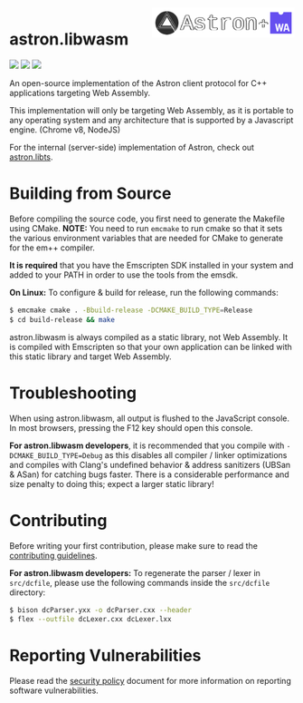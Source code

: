 <img src="logo/astron.libwasm.png" align="right" width="50%"/>

astron.libwasm
==============

![](https://img.shields.io/discord/1066973060357443644?color=blue&label=Discord&logo=discord&logoColor=white) ![](https://img.shields.io/github/last-commit/Max-Rodriguez/astron.libwasm) ![](https://img.shields.io/github/license/Max-Rodriguez/astron.libwasm)

An open-source implementation of the Astron client  protocol for C++ applications targeting Web Assembly.

This implementation will only be targeting Web Assembly,
as it is portable to any operating system and any
architecture that is supported by a Javascript engine. (Chrome v8, NodeJS)

For the internal (server-side) implementation of Astron, check out [astron.libts](https://github.com/Max-Rodriguez/astron.libts).

# Building from Source

Before compiling the source code, you first need to generate the Makefile using CMake.
**NOTE:** You need to run `emcmake` to run cmake so that it sets the various
environment variables that are needed for CMake to generate for the em++ compiler.

**It is required** that you have the Emscripten SDK installed in your system
and added to your PATH in order to use the tools from the emsdk.

**On Linux:** To configure & build for release, run the following commands:

```bash
$ emcmake cmake . -Bbuild-release -DCMAKE_BUILD_TYPE=Release
$ cd build-release && make
```

astron.libwasm is always compiled as a static library, not Web Assembly. It is compiled with Emscripten
so that your own application can be linked with this static library and target Web Assembly.

# Troubleshooting

When using astron.libwasm, all output is flushed to the JavaScript console. In most browsers, pressing the F12 key should open this console.

**For astron.libwasm developers**, it is recommended that you compile with `-DCMAKE_BUILD_TYPE=Debug` as this disables
all compiler / linker optimizations and compiles with Clang's undefined behavior & address sanitizers (UBSan & ASan) for catching bugs faster.
There is a considerable performance and size penalty to doing this; expect a larger static library!

# Contributing

Before writing your first contribution, please make sure to read the [contributing guidelines](CONTRIBUTING.md).

**For astron.libwasm developers:** To regenerate the parser / lexer in `src/dcfile`,
please use the following commands inside the `src/dcfile` directory:

```bash
$ bison dcParser.yxx -o dcParser.cxx --header
$ flex --outfile dcLexer.cxx dcLexer.lxx
```

# Reporting Vulnerabilities

Please read the [security policy](SECURITY.md) document for more information on reporting software vulnerabilities.
